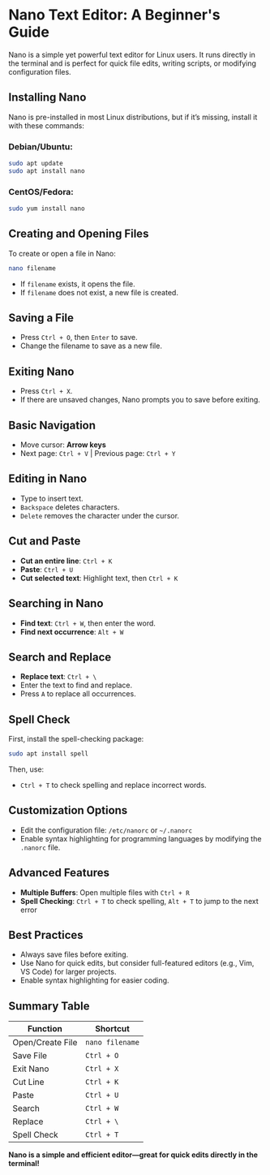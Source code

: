 # Nano Text Editor: A Beginner's Guide

Nano is a simple yet powerful text editor for Linux users. It runs directly in the terminal and is perfect for quick file edits, writing scripts, or modifying configuration files.

## Installing Nano
Nano is pre-installed in most Linux distributions, but if it’s missing, install it with these commands:

### Debian/Ubuntu:
```sh
sudo apt update
sudo apt install nano
```

### CentOS/Fedora:
```sh
sudo yum install nano
```

## Creating and Opening Files
To create or open a file in Nano:
```sh
nano filename
```
- If `filename` exists, it opens the file.
- If `filename` does not exist, a new file is created.

## Saving a File
- Press `Ctrl + O`, then `Enter` to save.
- Change the filename to save as a new file.

## Exiting Nano
- Press `Ctrl + X`.
- If there are unsaved changes, Nano prompts you to save before exiting.

## Basic Navigation
- Move cursor: **Arrow keys**
- Next page: `Ctrl + V` | Previous page: `Ctrl + Y`

## Editing in Nano
- Type to insert text.
- `Backspace` deletes characters.
- `Delete` removes the character under the cursor.

## Cut and Paste
- **Cut an entire line**: `Ctrl + K`
- **Paste**: `Ctrl + U`
- **Cut selected text**: Highlight text, then `Ctrl + K`

## Searching in Nano
- **Find text**: `Ctrl + W`, then enter the word.
- **Find next occurrence**: `Alt + W`

## Search and Replace
- **Replace text**: `Ctrl + \`
- Enter the text to find and replace.
- Press `A` to replace all occurrences.

## Spell Check
First, install the spell-checking package:
```sh
sudo apt install spell
```
Then, use:
- `Ctrl + T` to check spelling and replace incorrect words.

## Customization Options
- Edit the configuration file: `/etc/nanorc` or `~/.nanorc`
- Enable syntax highlighting for programming languages by modifying the `.nanorc` file.

## Advanced Features
- **Multiple Buffers**: Open multiple files with `Ctrl + R`
- **Spell Checking**: `Ctrl + T` to check spelling, `Alt + T` to jump to the next error

## Best Practices
- Always save files before exiting.
- Use Nano for quick edits, but consider full-featured editors (e.g., Vim, VS Code) for larger projects.
- Enable syntax highlighting for easier coding.

## Summary Table

| Function | Shortcut |
|----------|----------|
| Open/Create File | `nano filename` |
| Save File | `Ctrl + O` |
| Exit Nano | `Ctrl + X` |
| Cut Line | `Ctrl + K` |
| Paste | `Ctrl + U` |
| Search | `Ctrl + W` |
| Replace | `Ctrl + \` |
| Spell Check | `Ctrl + T` |

**Nano is a simple and efficient editor—great for quick edits directly in the terminal!**
